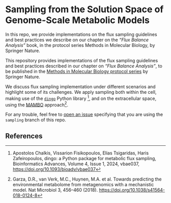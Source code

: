 # Sampling from the Solution Space of Genome-Scale Metabolic Models

In this repo, we provide implementations on the flux sampling guidelines and best practices we describe on 
our chapter on the *“Flux Balance Analysis”* book, in the protocol series Methods in Molecular Biology, by Springer Nature.

This repository provides implementations of the flux sampling guidelines and best practices described in our chapter on _“Flux Balance Analysis”_, 
to be published in the [Methods in Molecular Biology protocol series](https://link.springer.com/series/7651) by Springer Nature.

We discuss flux sampling implementation under different scenarios and highlight some of its challenges. 
We apply sampling both within the cell, making use of the [`dingo`](https://github.com/geomScale/dingo) Python library [^1], and on the extracellular space, using the [MAMBO](./scripts/mambo.py) approach[^2]. 

For any trouble, feel free to [open an issue](https://github.com/hariszaf/metabolic_toy_model/issues) specifying that you are using the `sampling` branch of this repo.


## References
[^1]: Apostolos Chalkis, Vissarion Fisikopoulos, Elias Tsigaridas, Haris Zafeiropoulos, dingo: a Python package for metabolic flux sampling, Bioinformatics Advances, Volume 4, Issue 1, 2024, vbae037, https://doi.org/10.1093/bioadv/vbae037
[^2]: Garza, D.R., van Verk, M.C., Huynen, M.A. et al. Towards predicting the environmental metabolome from metagenomics with a mechanistic model. Nat Microbiol 3, 456–460 (2018). https://doi.org/10.1038/s41564-018-0124-8
